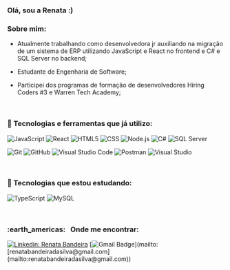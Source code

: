 ### Olá, sou a Renata  :)


<h3>Sobre mim: </h3>

- Atualmente trabalhando como desenvolvedora jr auxiliando na migração de um sistema de ERP utilizando JavaScript e React no frontend e C# e SQL Server no backend;
  
- Estudante de Engenharia de Software;

- Participei dos programas de formação de desenvolvedores Hiring Coders #3 e Warren Tech Academy;
<br/>


<h3> 🔭 Tecnologias e ferramentas que já utilizo: </h3>

![JavaScript](https://img.shields.io/badge/-JavaScript-333333?style=flat&logo=javascript)  ![React](https://img.shields.io/badge/-React-333333?style=flat&logo=react)   ![HTML5](https://img.shields.io/badge/-HTML5-333333?style=flat&logo=HTML5)   ![CSS](https://img.shields.io/badge/-CSS-333333?style=flat&logo=CSS3&logoColor=1572B6)   ![Node.js](https://img.shields.io/badge/-Node.js-333333?style=flat&logo=nodedotjs)   ![C#](https://img.shields.io/badge/-C%23-333333?style=flat&logo=c-sharp)   ![SQL Server](https://img.shields.io/badge/-Microsoft%20SQL%20Server-333333?style=flat&logo=microsoft%20sql%20server)

![Git](https://img.shields.io/badge/-Git-333333?style=flat&logo=git)   ![GitHub](https://img.shields.io/badge/-GitHub-333333?style=flat&logo=github)   ![Visual Studio Code](https://img.shields.io/badge/-Visual%20Studio%20Code-333333?style=flat&logo=visual-studio-code&logoColor=007ACC)  ![Postman](https://img.shields.io/badge/-Postman-333333?style=flat&logo=postman)  ![Visual Studio](https://img.shields.io/badge/Visual_Studio-333333?style=flat&logo=visual%20studio&logoColor=5C2D91)

<br/>

<h3>🌱 Tecnologias que estou estudando: </h3>

  ![TypeScript](https://img.shields.io/badge/-TypeScript-333333?style=flat&logo=typescript)   ![MySQL](https://img.shields.io/badge/-MySQL-333333?style=flat&logo=mysql)


<br/>

<h3>:earth_americas: &nbsp; Onde me encontrar: </h3>

[![Linkedin: Renata Bandeira](https://img.shields.io/badge/-RenataBandeira-blue?style=flat-square&logo=Linkedin&logoColor=white&link=https://www.linkedin.com/in/renata-bandeira/)](https://www.linkedin.com/in/renata-bandeira/)  [![Gmail Badge](https://img.shields.io/badge/-renatabandeiradasilva@gmail.com-006bed?style=flat-square&logo=Gmail&logoColor=white&link=mailto:[renatabandeiradasilva@gmail.com](mailto:renatabandeiradasilva@gmail.com))](mailto:[renatabandeiradasilva@gmail.com](mailto:renatabandeiradasilva@gmail.com))
